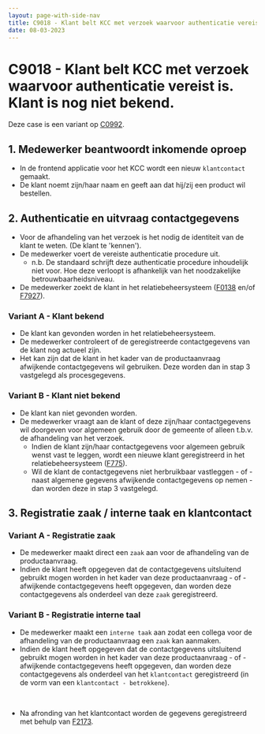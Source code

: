 ```yaml
---
layout: page-with-side-nav
title: C9018 - Klant belt KCC met verzoek waarvoor authenticatie vereist is. Klant is nog niet bekend.
date: 08-03-2023
---
```


# C9018 - Klant belt KCC met verzoek waarvoor authenticatie vereist is. Klant is nog niet bekend.

Deze case is een variant op [C0992](./0992.md).

## 1. Medewerker beantwoordt inkomende oproep

- In de frontend applicatie voor het KCC wordt een nieuw `klantcontact` gemaakt.
- De klant noemt zijn/haar naam en geeft aan dat hij/zij een product wil bestellen.

## 2. Authenticatie en uitvraag contactgegevens

- Voor de afhandeling van het verzoek is het nodig de identiteit van de klant te weten. (De klant te 'kennen').
- De medewerker voert de vereiste authenticatie procedure uit.
  - n.b. De standaard schrijft deze authenticatie procedure inhoudelijk niet voor. Hoe deze verloopt is afhankelijk van het noodzakelijke betrouwbaarheidsniveau.
- De medewerker zoekt de klant in het relatiebeheersysteem ([F0138](./0138.md) en/of [F7927](./7927.md)).

### Variant A - Klant bekend
- De klant kan gevonden worden in het relatiebeheersysteem.
- De medewerker controleert of de geregistreerde contactgegevens van de klant nog actueel zijn.
- Het kan zijn dat de klant in het kader van de productaanvraag afwijkende contactgegevens wil gebruiken. Deze worden dan in stap 3 vastgelegd als procesgegevens.

### Variant B - Klant niet bekend
- De klant kan niet gevonden worden.
- De medewerker vraagt aan de klant of deze zijn/haar contactgegevens wil doorgeven voor algemeen gebruik door de gemeente of alleen t.b.v. de afhandeling van het verzoek.
  - Indien de klant zijn/haar contactgegevens voor algemeen gebruik wenst vast te leggen, wordt een nieuwe klant geregistreerd in het relatiebeheersysteem ([F775](./7554.md)).
  - Wil de klant de contactgegevens niet herbruikbaar vastleggen - of - naast algemene gegevens afwijkende contactgegevens op nemen - dan worden deze in stap 3 vastgelegd.
  
## 3. Registratie zaak / interne taak en klantcontact

### Variant A - Registratie zaak
- De medewerker maakt direct een `zaak` aan voor de afhandeling van de productaanvraag.
- Indien de klant heeft opgegeven dat de contactgegevens uitsluitend gebruikt mogen worden in het kader van deze productaanvraag - of - afwijkende contactgegevens heeft opgegeven, dan worden deze contactgegevens als onderdeel van deze `zaak` geregistreerd.

### Variant B - Registratie interne taal
- De medewerker maakt een `interne taak` aan zodat een collega voor de afhandeling van de productaanvraag een `zaak` kan aanmaken.
- Indien de klant heeft opgegeven dat de contactgegevens uitsluitend gebruikt mogen worden in het kader van deze productaanvraag - of - afwijkende contactgegevens heeft opgegeven, dan worden deze contactgegevens als onderdeel van het `klantcontact` geregistreerd (in de vorm van een `klantcontact - betrokkene`).

<br>

- Na afronding van het klantcontact worden de gegevens geregistreerd met behulp van [F2173](./2173.md).
